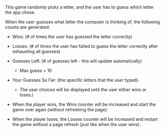 This game randomly picks a letter, and the user has to guess which letter the app chose.

When the user guesses what letter the computer is thinking of, the following counts are generated:

- Wins: (# of times the user has guessed the letter correctly)

- Losses: (# of times the user has failed to guess the letter correctly after exhausting all guesses)

- Guesses Left: (# of guesses left - this will update automatically) 
    - Max guess = 10

- Your Guesses So Far: (the specific letters that the user typed). 
    - The user choices will be displayed until the user either wins or loses.)

- When the player wins, the Wins counter will be increased and start the game over again (without refreshing the page).

- When the player loses, the Losses counter will be increased and restart the game without a page refresh (just like when the user wins).


